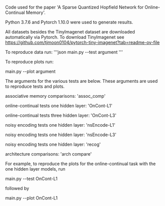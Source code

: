 Code used for the paper 'A Sparse Quantized Hopfield Network for Online-Continual Memory'.

Python 3.7.6 and Pytorch 1.10.0 were used to generate results.

All datasets besides the TinyImagenet dataset are downloaded automatically via Pytorch. To download TinyImagenet see https://github.com/tjmoon0104/pytorch-tiny-imagenet?tab=readme-ov-file


To reproduce data run:
'''json
main.py --test argument
'''


To reproduce plots run:

main.py --plot argument


The arguments for the various tests are below. 
These arguments are used to reproduce tests and plots.

associative memory comparisons: 'assoc_comp'

online-continual tests one hidden layer: 'OnCont-L1'

online-continual tests three hidden layer: 'OnCont-L3'

noisy encoding tests one hidden layer: 'nsEncode-L1'

noisy encoding tests one hidden layer: 'nsEncode-L3'

noisy encoding tests one hidden layer: 'recog'

architecture comparisons: 'arch compare'


For example, to reproduce the plots for the online-continual task with the one hidden layer models, run 

main.py --test OnCont-L1

followed by 

main.py --plot OnCont-L1


